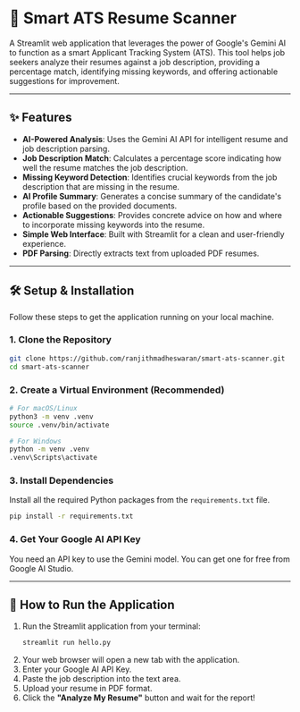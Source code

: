 # 📄 Smart ATS Resume Scanner

A Streamlit web application that leverages the power of Google's Gemini AI to function as a smart Applicant Tracking System (ATS). This tool helps job seekers analyze their resumes against a job description, providing a percentage match, identifying missing keywords, and offering actionable suggestions for improvement.

 <!-- It's a good idea to add a screenshot of your app here! -->

---

## ✨ Features

- **AI-Powered Analysis**: Uses the Gemini AI API for intelligent resume and job description parsing.
- **Job Description Match**: Calculates a percentage score indicating how well the resume matches the job description.
- **Missing Keyword Detection**: Identifies crucial keywords from the job description that are missing in the resume.
- **AI Profile Summary**: Generates a concise summary of the candidate's profile based on the provided documents.
- **Actionable Suggestions**: Provides concrete advice on how and where to incorporate missing keywords into the resume.
- **Simple Web Interface**: Built with Streamlit for a clean and user-friendly experience.
- **PDF Parsing**: Directly extracts text from uploaded PDF resumes.

---

## 🛠️ Setup & Installation

Follow these steps to get the application running on your local machine.

### 1. Clone the Repository

```bash
git clone https://github.com/ranjithmadheswaran/smart-ats-scanner.git
cd smart-ats-scanner
```

### 2. Create a Virtual Environment (Recommended)

```bash
# For macOS/Linux
python3 -m venv .venv
source .venv/bin/activate

# For Windows
python -m venv .venv
.venv\Scripts\activate
```

### 3. Install Dependencies

Install all the required Python packages from the `requirements.txt` file.

```bash
pip install -r requirements.txt
```

### 4. Get Your Google AI API Key

You need an API key to use the Gemini model. You can get one for free from Google AI Studio.

---

## 🚀 How to Run the Application

1.  Run the Streamlit application from your terminal:
    ```bash
    streamlit run hello.py
    ```
2.  Your web browser will open a new tab with the application.
3.  Enter your Google AI API Key.
4.  Paste the job description into the text area.
5.  Upload your resume in PDF format.
6.  Click the **"Analyze My Resume"** button and wait for the report!